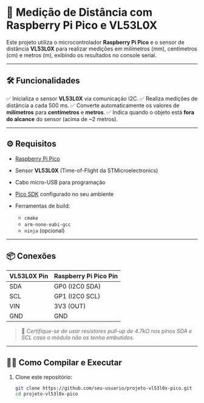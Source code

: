 # 📏 Medição de Distância com Raspberry Pi Pico e VL53L0X

Este projeto utiliza o microcontrolador **Raspberry Pi Pico** e o sensor de distância **VL53L0X** para realizar medições em milímetros (mm), centímetros (cm) e metros (m), exibindo os resultados no console serial.

---

## 🛠️ Funcionalidades

✅ Inicializa o sensor **VL53L0X** via comunicação I2C.
✅ Realiza medições de distância a cada 500 ms.
✅ Converte automaticamente os valores de **milímetros** para **centímetros** e **metros**.
✅ Indica quando o objeto está **fora do alcance** do sensor (acima de \~2 metros).

---

## ⚙️ Requisitos

* [Raspberry Pi Pico](https://www.raspberrypi.com/products/raspberry-pi-pico/)
* Sensor **VL53L0X** (Time-of-Flight da STMicroelectronics)
* Cabo micro-USB para programação
* [Pico SDK](https://github.com/raspberrypi/pico-sdk) configurado no seu ambiente
* Ferramentas de build:

  * `cmake`
  * `arm-none-eabi-gcc`
  * `ninja` (opcional)

---

## 📦 Conexões

| VL53L0X Pin | Raspberry Pi Pico Pin |
| ----------- | --------------------- |
| SDA         | GP0 (I2C0 SDA)        |
| SCL         | GP1 (I2C0 SCL)        |
| VIN         | 3V3 (OUT)             |
| GND         | GND                   |

> 📝 *Certifique-se de usar resistores pull-up de 4.7kΩ nos pinos SDA e SCL caso o módulo não os tenha embutidos.*

---

## 🧑‍💻 Como Compilar e Executar

1. Clone este repositório:

   ```bash
   git clone https://github.com/seu-usuario/projeto-vl53l0x-pico.git
   cd projeto-vl53l0x-pico
   ```
